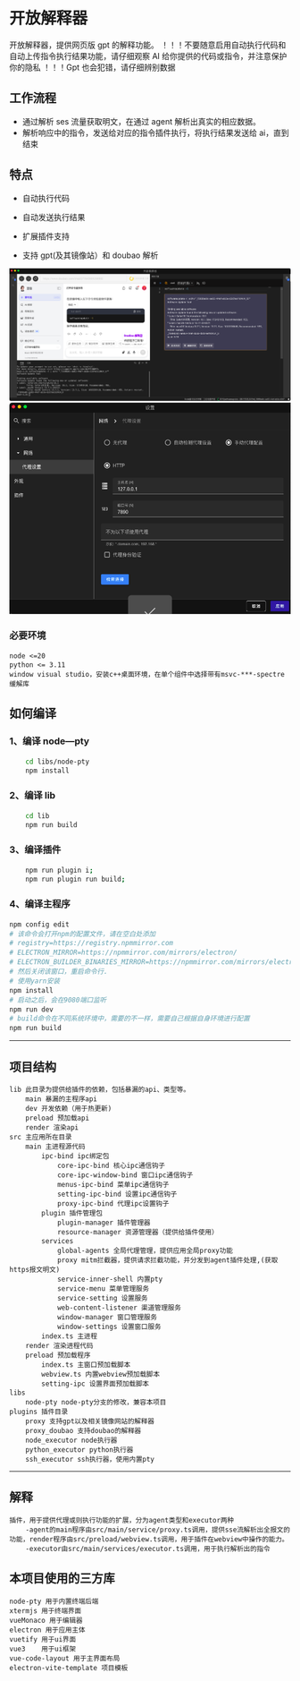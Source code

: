 # 开放解释器

开放解释器，提供网页版 gpt 的解释功能。
！！！不要随意启用自动执行代码和自动上传指令执行结果功能，请仔细观察 AI 给你提供的代码或指令，并注意保护你的隐私
！！！Gpt 也会犯错，请仔细辨别数据

## 工作流程

- 通过解析 ses 流量获取明文，在通过 agent 解析出真实的相应数据。
- 解析响应中的指令，发送给对应的指令插件执行，将执行结果发送给 ai，直到结束

## 特点

- 自动执行代码

- 自动发送执行结果

- 扩展插件支持

- 支持 gpt(及其镜像站）和 doubao 解析

![Example Image](./example/example.png "Example Image")
![Example Image](./example/proxy.png "Example Image")

### 必要环境

    node <=20
    python <= 3.11
    window visual studio，安装c++桌面环境，在单个组件中选择带有msvc-***-spectre缓解库

## 如何编译

### 1、编译 node—pty

```bash
    cd libs/node-pty
    npm install
```

### 2、编译 lib

```bash
    cd lib
    npm run build
```

### 3、编译插件

```bash
    npm run plugin i;
    npm run plugin run build;
```

### 4、编译主程序

```bash
npm config edit
# 该命令会打开npm的配置文件，请在空白处添加
# registry=https://registry.npmmirror.com
# ELECTRON_MIRROR=https://npmmirror.com/mirrors/electron/
# ELECTRON_BUILDER_BINARIES_MIRROR=https://npmmirror.com/mirrors/electron-builder-binaries/
# 然后关闭该窗口，重启命令行.
# 使用yarn安装
npm install
# 启动之后，会在9080端口监听
npm run dev
# build命令在不同系统环境中，需要的不一样，需要自己根据自身环境进行配置
npm run build
```

---

## 项目结构

    lib 此目录为提供给插件的依赖，包括暴漏的api、类型等。
        main 暴漏的主程序api
        dev 开发依赖（用于热更新)
        preload 预加载api
        render 渲染api
    src 主应用所在目录
        main 主进程源代码
            ipc-bind ipc绑定包
                core-ipc-bind 核心ipc通信钩子
                core-ipc-window-bind 窗口ipc通信钩子
                menus-ipc-bind 菜单ipc通信钩子
                setting-ipc-bind 设置ipc通信钩子
                proxy-ipc-bind 代理ipc设置钩子
            plugin 插件管理包
                plugin-manager 插件管理器
                resource-manager 资源管理器（提供给插件使用）
            services
                global-agents 全局代理管理，提供应用全局proxy功能
                proxy mitm拦截器，提供请求拦截功能，并分发到agent插件处理,(获取https报文明文)
                service-inner-shell 内置pty
                service-menu 菜单管理服务
                service-setting 设置服务
                web-content-listener 渠道管理服务
                window-manager 窗口管理服务
                window-settings 设置窗口服务
            index.ts 主进程
        render 渲染进程代码
        preload 预加载程序
            index.ts 主窗口预加载脚本
            webview.ts 内置webview预加载脚本
            setting-ipc 设置界面预加载脚本
    libs
        node-pty node-pty分支的修改，兼容本项目
    plugins 插件目录
        proxy 支持gpt以及相关镜像网站的解释器
        proxy_doubao 支持doubao的解释器
        node_executor node执行器
        python_executor python执行器
        ssh_executor ssh执行器，使用内置pty

---

## 解释

    插件，用于提供代理或则执行功能的扩展，分为agent类型和executor两种
        -agent的main程序由src/main/service/proxy.ts调用，提供sse流解析出全报文的功能，render程序由src/preload/webview.ts调用，用于插件在webview中操作的能力。
        -executor由src/main/services/executor.ts调用，用于执行解析出的指令

## 本项目使用的三方库

    node-pty 用于内置终端后端
    xtermjs 用于终端界面
    vueMonaco 用于编辑器
    electron 用于应用主体
    vuetify 用于ui界面
    vue3    用于ui框架
    vue-code-layout 用于主界面布局
    electron-vite-template 项目模板
